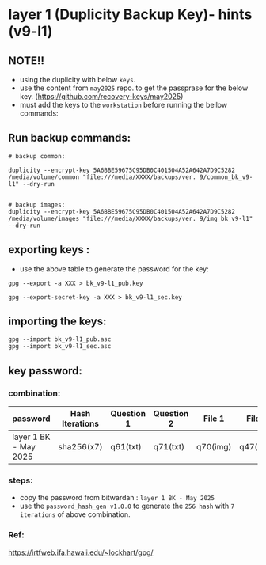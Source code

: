 # layer 1 (Duplicity Backup Key)- hints (v9-l1)

##  NOTE!!
- using the duplicity with below `keys`. 
- use the content from `may2025` repo. to get the passprase for the below key. (https://github.com/recovery-keys/may2025)
- must add the keys to the `workstation` before running the bellow commands:


## Run backup commands:

```
# backup common:

duplicity --encrypt-key 5A6BBE59675C95DB0C401504A52A642A7D9C5282 /media/volume/common "file:///media/XXXX/backups/ver. 9/common_bk_v9-l1" --dry-run


# backup images:
duplicity --encrypt-key 5A6BBE59675C95DB0C401504A52A642A7D9C5282 /media/volume/images "file:///media/XXXX/backups/ver. 9/img_bk_v9-l1" --dry-run

```

## exporting keys : 
- use the above table to generate the password for the key:

```
gpg --export -a XXX > bk_v9-l1_pub.key

gpg --export-secret-key -a XXX > bk_v9-l1_sec.key

```

## importing the keys:
```
gpg --import bk_v9-l1_pub.asc
gpg --import bk_v9-l1_sec.asc
```

## key password:

### combination:
password | Hash Iterations | Question 1 | Question 2 | File 1 | File 2 |
--- | --- | --- | --- |--- |--- |
layer 1 BK - May 2025 | sha256(x7) | q61(txt)  | q71(txt) | q70(img) | q47(img) |


### steps: 
- copy the password from bitwardan : `layer 1 BK - May 2025`
- use the `password_hash_gen v1.0.0` to generate the `256 hash` with `7 iterations` of above combination.


### Ref:
https://irtfweb.ifa.hawaii.edu/~lockhart/gpg/
